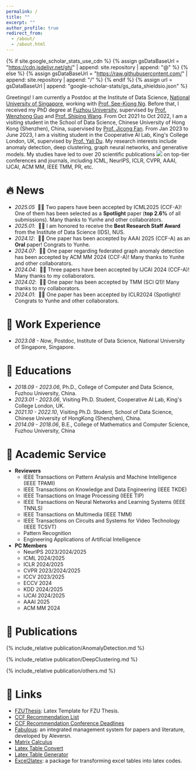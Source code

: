 ```yaml
---
permalink: /
title: ""
excerpt: ""
author_profile: true
redirect_from: 
  - /about/ 
  - /about.html
---
```

 
{% if site.google_scholar_stats_use_cdn %}
{% assign gsDataBaseUrl = "https://cdn.jsdelivr.net/gh/" | append: site.repository | append: "@" %}
{% else %}
{% assign gsDataBaseUrl = "https://raw.githubusercontent.com/" | append: site.repository | append: "/" %}
{% endif %}
{% assign url = gsDataBaseUrl | append: "google-scholar-stats/gs_data_shieldsio.json" %}

<span class='anchor' id='about-me'></span> 

Greetings! I am currently a Postdoc at the Institute of Data Science, [National University of Singapore](https://www.nus.edu.sg/), working with [Prof. See-Kiong Ng](https://scholar.google.com/citations?user=_wsommYAAAAJ). Before that, I received my PhD degree at [Fuzhou University](https://ccds.fzu.edu.cn/), supervised by [Prof. Wenzhong Guo](https://ccds.fzu.edu.cn/info/1202/4993.htm) and [Prof. Shiping Wang](https://ccds.fzu.edu.cn/info/1202/8958.htm). From Oct 2021 to Oct 2022, I am a visiting student in the School of Data Science, Chinese University of Hong Kong (Shenzhen), China, supervised by [Prof. Jicong Fan](https://jicongfan.github.io/). From Jan 2023 to June 2023, I am a visiting student in the Cooperative AI Lab, King's College London, UK, supervised by [Prof. Yali Du](https://yalidu.github.io/). My research interests include anomaly detection, deep clustering, graph neural networks, and generative models. My studies have led to over 20 scientific publications <a href='https://scholar.google.com/citations?user=g9TVoA0AAAAJ'><img src="https://img.shields.io/endpoint?logo=Google%20Scholar&url=https%3A%2F%2Fcdn.jsdelivr.net%2Fgh%2Fjinyucai95%2Fjinyucai95.github.io@google-scholar-stats%2Fgs_data_shieldsio.json&labelColor=f6f6f6&color=9cf&style=flat&label=citations"></a> on top-tier conferences and journals, including ICML, NeurIPS, ICLR, CVPR, AAAI, IJCAI, ACM MM, IEEE TMM, PR, etc. 

# 🔥 News
- *2025.05*  &nbsp;🎉🎉 Two papers have been accepted by ICML2025 (CCF-A)! One of them has been selected as a **Spotlight** paper (**top 2.6%** of all submissions). Many thanks to Yunhe and other collaborators.
- *2025.01*: &nbsp;🎉🎉 I am honored to receive the **Best Research Staff Award** from the Institute of Data Science (IDS), NUS.
- *2024.12*: &nbsp;🎉🎉 One paper has been accepted by AAAI 2025 (CCF-A) as an **Oral** paper! Congrats to Yunhe.
- *2024.07*: &nbsp;🎉🎉 One paper regarding federated graph anomaly detection has been accepted by ACM MM 2024 (CCF-A)! Many thanks to Yunhe and other collaborators.
- *2024.04*: &nbsp;🎉🎉 Three papers have been accepted by IJCAI 2024 (CCF-A)! Many thanks to my collaborators.
- *2024.02*: &nbsp;🎉🎉 One paper has been accepted by TMM (SCI Q1)! Many thanks to my collaborators.
- *2024.01*: &nbsp;🎉🎉 One paper has been accepted by ICLR2024 (Spotlight)! Congrats to Yunhe and other collaborators.

# 📖 Work Experience
- *2023.08 - Now*, Postdoc, Institute of Data Science, National University of Singapore, Singapore.

# 📖 Educations
- *2018.09 - 2023.06*, Ph.D., College of Computer and Data Science, Fuzhou University, China.
- *2023.01 - 2023.06*, Visiting Ph.D. Student, Cooperative AI Lab, King's College London, UK.
- *2021.10 - 2022.10*, Visiting Ph.D. Student, School of Data Science, Chinese University of HongKong (Shenzhen), China.
- *2014.09 - 2018.06*, B.E., College of Mathematics and Computer Science, Fuzhou University, China

# 📖 Academic Service
- **Reviewers**
  - IEEE Transactions on Pattern Analysis and Machine Intelligence (IEEE TPAMI)
  - IEEE Transactions on Knowledge and Data Engineering (IEEE TKDE)
  - IEEE Transactions on Image Processing (IEEE TIP)
  - IEEE Transactions on Neural Networks and Learning Systems (IEEE TNNLS)
  - IEEE Transactions on Multimedia (IEEE TMM)
  - IEEE Transactions on Circuits and Systems for Video Technology (IEEE TCSVT)
  - Pattern Recognition
  - Engineering Applications of Artificial Intelligence 
- **PC Members**
  - NeurIPS 2023/2024/2025
  - ICML 2024/2025
  - ICLR 2024/2025
  - CVPR 2023/2024/2025
  - ICCV 2023/2025
  - ECCV 2024
  - KDD 2024/2025
  - IJCAI 2024/2025
  - AAAI 2025
  - ACM MM 2024

# 📝 Publications 

{% include_relative publication/AnomalyDetection.md %}

{% include_relative publication/DeepClustering.md %}

{% include_relative publication/others.md %}

# 📎 Links
- [FZUThesis](https://github.com/chenzl23/FZUThesis): Latex Template for FZU Thesis.
- [CCF Recommendation List](https://ccf.atom.im/)
- [CCF Recommendation Conference Deadlines](https://ccfddl.github.io/)
- [Fabulous](https://github.com/Creator-SN/Fabulous): an integrated management system for papers and literature, developed by Aleversn.
- [Matrix Calculus](https://www.matrixcalculus.org/?tdsourcetag=s_pctim_aiomsg)
- [Latex Table Convert](https://tableconvert.com/)
- [Latex Table Generator](https://www.tablesgenerator.com/)
- [Excel2latex](https://ctan.org/pkg/excel2latex?lang=en): a package for transforming excel tables into latex codes.

<script type='text/javascript' id='clustrmaps' src='//cdn.clustrmaps.com/map_v2.js?cl=ffffff&w=250&t=tt&d=rlVnmh50IOmOPOW6tIm2OnOeG7JG5s5-zdf0AOD1z7M&co=2d78ad&ct=ffffff&cmo=3acc3a&cmn=ff5353'></script>
